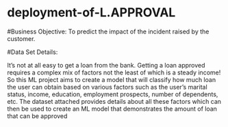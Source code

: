# deployment-of-L.APPROVAL



#Business Objective:
To predict the impact of the incident raised by the customer.

#Data Set Details:

It’s not at all easy to get a loan from the bank. Getting a loan approved requires a complex mix of factors not the least of which is a steady income! So this ML project aims to create a model that will classify how much loan the user can obtain based on various factors such as the user’s marital status, income, education, employment prospects, number of dependents, etc. The dataset attached provides details about all these factors which can then be used to create an ML model that demonstrates the amount of loan that can be approved
